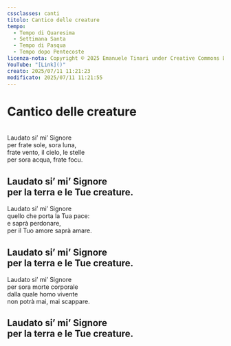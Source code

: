 ```yaml
---
cssclasses: canti
titolo: Cantico delle creature
tempo:
  - Tempo di Quaresima
  - Settimana Santa
  - Tempo di Pasqua
  - Tempo dopo Pentecoste
licenza-nota: Copyright © 2025 Emanuele Tinari under Creative Commons BY-NC-SA 4.0 https://creativecommons.org/licenses/by-nc-sa/4.0/
YouTube: "[Link]()"
creato: 2025/07/11 11:21:23
modificato: 2025/07/11 11:21:55
---
```


# Cantico delle creature
<br>Laudato si’ mi’ Signore<br>per frate sole, sora luna,<br>frate vento, il cielo, le stelle<br>per sora acqua, frate focu.
## Laudato si’ mi’ Signore<br>per la terra e le Tue creature.
Laudato si’ mi’ Signore<br>quello che porta la Tua pace:<br>e saprà perdonare,<br>per il Tuo amore saprà amare.
## Laudato si’ mi’ Signore<br>per la terra e le Tue creature.
Laudato si’ mi’ Signore<br>per sora morte corporale<br>dalla quale homo vivente<br>non potrà mai, mai scappare.
## Laudato si’ mi’ Signore<br>per la terra e le Tue creature.
